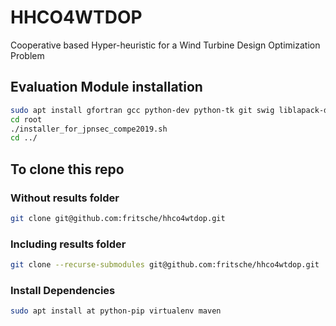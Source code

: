 # HHCO4WTDOP

Cooperative based Hyper-heuristic for a Wind Turbine Design Optimization Problem


## Evaluation Module installation

```bash
sudo apt install gfortran gcc python-dev python-tk git swig liblapack-dev
cd root
./installer_for_jpnsec_compe2019.sh
cd ../
```


## To clone this repo 

### Without results folder
```bash
git clone git@github.com:fritsche/hhco4wtdop.git
```
### Including results folder
```bash
git clone --recurse-submodules git@github.com:fritsche/hhco4wtdop.git
```
### Install Dependencies
```bash
sudo apt install at python-pip virtualenv maven
```
